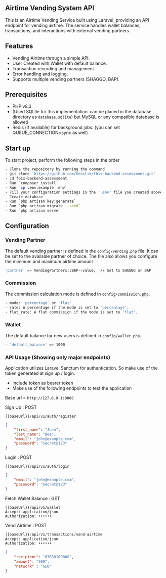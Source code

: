 
## Airtime Vending System API
This is an Airtime Vending Service built using Laravel, providing an API endpoint for vending airtime. The service handles wallet balances, transactions, and interactions with external vending partners.

## Features

- Vending Airtime through a simple API.
- User Created with Wallet with default balance.
- Transaction recording and management.
- Error handling and logging.
- Supports multiple vending partners (SHAGGO, BAP).

## Prerequisites

- PHP v8.3
- (Used SQLite for this implementation. can be placed in the database directory as `database.sqlite`) but MySQL or any compatible database is allowed 
- Redis (if available) for background jobs. (you can set QUEUE_CONNECTION=sync as well)

## Start up

To start project, perform the following steps in the order
```bash
- Clone the repository by running the command
- git clone 'https://github.com/Geoslim/fbis-backend-assessment.git'
- cd fbis-backend-assessment
- Run `composer install`
- Run `cp .env.example .env`
- Fill your configuration settings in the '.env' file you created above
- Create database
- Run `php artisan key:generate`
- Run `php artisan migrate --seed`
- Run `php artisan serve`
```

## Configuration
### Vending Partner
The default vending partner is defined in the ```config/vending.php``` file. It can be set to the 
available partner of choice. The file also allows you configure the minimum and maximum airtime amount
```bash
'partner' => VendingPartners::BAP->value,  // Set to SHAGGO or BAP
```

### Commission
The commission calculation mode is defined in ```config/commission.php```.
```bash
- mode: 'percentage' or 'flat'
- rate: A percentage if the mode is set to 'percentage'.
- flat_rate: A flat commission if the mode is set to 'flat'.
```

### Wallet
The default balance for new users is defined in ```config/wallet.php```.
```bash
- 'default_balance' => 1000
```

### API Usage (Showing only major endpoints)
Application utilizes Laravel Sanctum for authentication. So make use of the token generated at sign up / login.
- Include token as bearer token
- Make use of the following endpoints to test the application

Base url = ```http://127.0.0.1:8000```

Sign Up : POST
```http
{{baseUrl}}/api/v1/auth/register
````
```json
{
    "first_name": "John",
    "last_name": "Doe",
    "email": "john@example.com",
    "password": "Secret@123"
}
```

Login : POST
```http
{{baseUrl}}/api/v1/auth/login
````
```json
{
    "email": "john@example.com",
    "password": "Secret@123"
}
```

Fetch Wallet Balance : GET
```http
{{baseUrl}}/api/v1/wallet
Accept: application/json
Authorization: ••••••
```

Vend Airtime : POST
```php
{{baseUrl}}/api/v1/transactions/vend-airtime
Accept: application/json
Authorization: ••••••
````
```json
{
    "recipient": "07030100000",
    "amount": "500",
    "network" : "GLO"
}
```

